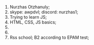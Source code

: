 1. Nurzhas Otzhanuly;
2. skype: awpdvl; discord: nurzhas1;
3. Trying to learn JS;
4. HTML, CSS, JS basics;
5. 
6.
7. Rss school;
B2 according to EPAM test;